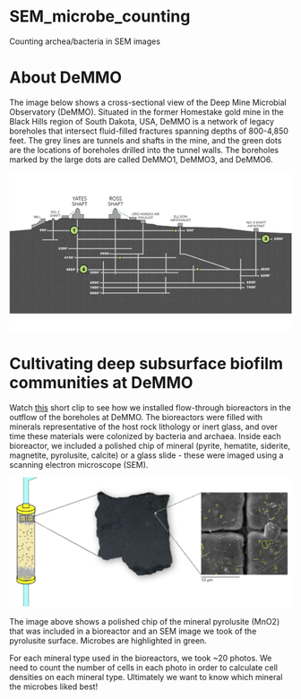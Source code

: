 # SEM_microbe_counting
Counting archea/bacteria in SEM images


# About DeMMO 
The image below shows a cross-sectional view of the Deep Mine Microbial Observatory (DeMMO). Situated in the former Homestake gold mine in the Black Hills region of South Dakota, USA, DeMMO is a network of legacy boreholes that intersect fluid-filled fractures spanning depths of 800-4,850 feet. The grey lines are tunnels and shafts in the mine, and the green dots are the locations of boreholes drilled into the tunnel walls. The boreholes marked by the large dots are called DeMMO1, DeMMO3, and DeMMO6.

![alt text](https://github.com/ACiDS-NU/SEM_microbe_counting/blob/master/DeMMO.png "DeMMO Map")

# Cultivating deep subsurface biofilm communities at DeMMO
Watch [this](https://www.youtube.com/watch?v=b80g91Z4uEQ&feature=youtu.be) short clip to see how we installed flow-through bioreactors in the outflow of the boreholes at DeMMO. The bioreactors were filled with minerals representative of the host rock lithology or inert glass, and over time these materials were colonized by bacteria and archaea. Inside each bioreactor, we included a polished chip of mineral (pyrite, hematite, siderite, magnetite, pyrolusite, calcite) or a glass slide - these were imaged using a scanning electron microscope (SEM). 

![alt text](https://github.com/ACiDS-NU/SEM_microbe_counting/blob/master/experiment-01.png "Experiment Design")

The image above shows a polished chip of the mineral pyrolusite (MnO2) that was included in a bioreactor and an SEM image we took of the pyrolusite surface. Microbes are highlighted in green. 

For each mineral type used in the bioreactors, we took ~20 photos. We need to count the number of cells in each photo in order to calculate cell densities on each mineral type. Ultimately we want to know which mineral the microbes liked best! 

